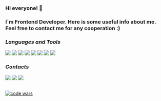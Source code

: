 
### Hi everyone! 👋
### I`m Frontend Developer. Here is some useful info about me. Feel free to contact me for any cooperation :\)

### *Languages and Tools*

<img src="https://img.shields.io/badge/HTML-2F4F4F?style=for-the-badge&logo=html5"/> <img src="https://img.shields.io/badge/CSS-2F4F4F?style=for-the-badge&logo=css3&logoColor=1572B6"/> <img src="https://img.shields.io/badge/JavaScript-2F4F4F?style=for-the-badge&logo=javascript"/> <img src="https://img.shields.io/badge/React-2F4F4F?style=for-the-badge&logo=react"/> <img src="https://img.shields.io/badge/Redux-2F4F4F?style=for-the-badge&logo=redux&logoColor=764ABC"/> <img src="https://img.shields.io/badge/React Router-2F4F4F?style=for-the-badge&logo=reactrouter"/> <img src="https://img.shields.io/badge/Vite-2F4F4F?style=for-the-badge&logo=vite&logoColor=FFFF00"/> <img src="https://img.shields.io/badge/axios-2F4F4F?style=for-the-badge&logo=axios"/>

### *Contacts*
[<img src="https://img.shields.io/badge/telegram-2F4F4F?style=for-the-badge&logo=telegram"/>](https://t.me/xtimoqx)
[<img src="https://img.shields.io/badge/instagram-2F4F4F?style=for-the-badge&logo=instagram"/>](https://instagram.com/xtimoq?igshid=OGQ5ZDc2ODk2ZA==)
[<img src="https://img.shields.io/badge/vk-2F4F4F?style=for-the-badge&logo=vk&logoColor=0077FF"/>](https://vk.com/timokha)

##

[![code wars](https://www.codewars.com/users/molodo1_TimoQ/badges/small?theme=light)](https://www.codewars.com/users/molodo1_TimoQ)


<!--
**T1moQ/T1moQ** is a ✨ _special_ ✨ repository because its `README.md` (this file) appears on your GitHub profile.

Here are some ideas to get you started:

- 🔭 I’m currently working on ...
- 🌱 I’m currently learning ...
- 👯 I’m looking to collaborate on ...
- 🤔 I’m looking for help with ...
- 💬 Ask me about ...
- 📫 How to reach me: ...
- 😄 Pronouns: ...
- ⚡ Fun fact: ...
-->
